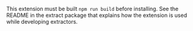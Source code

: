 This extension must be built `npm run build` before installing.
See the README in the extract package that explains how the extension
is used while developing extractors.